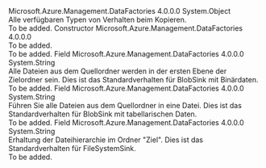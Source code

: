 <Type Name="CopyBehaviorType" FullName="Microsoft.Azure.Management.DataFactories.Models.CopyBehaviorType">
  <TypeSignature Language="C#" Value="public class CopyBehaviorType" />
  <TypeSignature Language="ILAsm" Value=".class public auto ansi beforefieldinit CopyBehaviorType extends System.Object" />
  <TypeSignature Language="DocId" Value="T:Microsoft.Azure.Management.DataFactories.Models.CopyBehaviorType" />
  <TypeSignature Language="VB.NET" Value="Public Class CopyBehaviorType" />
  <TypeSignature Language="F#" Value="type CopyBehaviorType = class" />
  <AssemblyInfo>
    <AssemblyName>Microsoft.Azure.Management.DataFactories</AssemblyName>
    <AssemblyVersion>4.0.0.0</AssemblyVersion>
  </AssemblyInfo>
  <Base>
    <BaseTypeName>System.Object</BaseTypeName>
  </Base>
  <Interfaces />
  <Docs>
    <summary>
            Alle verfügbaren Typen von Verhalten beim Kopieren.
            </summary>
    <remarks>To be added.</remarks>
  </Docs>
  <Members>
    <Member MemberName=".ctor">
      <MemberSignature Language="C#" Value="public CopyBehaviorType ();" />
      <MemberSignature Language="ILAsm" Value=".method public hidebysig specialname rtspecialname instance void .ctor() cil managed" />
      <MemberSignature Language="DocId" Value="M:Microsoft.Azure.Management.DataFactories.Models.CopyBehaviorType.#ctor" />
      <MemberSignature Language="VB.NET" Value="Public Sub New ()" />
      <MemberType>Constructor</MemberType>
      <AssemblyInfo>
        <AssemblyName>Microsoft.Azure.Management.DataFactories</AssemblyName>
        <AssemblyVersion>4.0.0.0</AssemblyVersion>
      </AssemblyInfo>
      <Parameters />
      <Docs>
        <summary>To be added.</summary>
        <remarks>To be added.</remarks>
      </Docs>
    </Member>
    <Member MemberName="FlattenHierarchy">
      <MemberSignature Language="C#" Value="public const string FlattenHierarchy;" />
      <MemberSignature Language="ILAsm" Value=".field public static literal string FlattenHierarchy" />
      <MemberSignature Language="DocId" Value="F:Microsoft.Azure.Management.DataFactories.Models.CopyBehaviorType.FlattenHierarchy" />
      <MemberSignature Language="VB.NET" Value="Public Const FlattenHierarchy As String " />
      <MemberSignature Language="F#" Value="val mutable FlattenHierarchy : string" Usage="Microsoft.Azure.Management.DataFactories.Models.CopyBehaviorType.FlattenHierarchy" />
      <MemberType>Field</MemberType>
      <AssemblyInfo>
        <AssemblyName>Microsoft.Azure.Management.DataFactories</AssemblyName>
        <AssemblyVersion>4.0.0.0</AssemblyVersion>
      </AssemblyInfo>
      <ReturnValue>
        <ReturnType>System.String</ReturnType>
      </ReturnValue>
      <Docs>
        <summary>
            Alle Dateien aus dem Quellordner werden in der ersten Ebene der Zielordner sein. Dies ist das Standardverhalten für BlobSink mit Binärdaten.
            <see cref="T:Microsoft.Azure.Management.DataFactories.Models.BlobSink" /></summary>
        <remarks>To be added.</remarks>
      </Docs>
    </Member>
    <Member MemberName="MergeFiles">
      <MemberSignature Language="C#" Value="public const string MergeFiles;" />
      <MemberSignature Language="ILAsm" Value=".field public static literal string MergeFiles" />
      <MemberSignature Language="DocId" Value="F:Microsoft.Azure.Management.DataFactories.Models.CopyBehaviorType.MergeFiles" />
      <MemberSignature Language="VB.NET" Value="Public Const MergeFiles As String " />
      <MemberSignature Language="F#" Value="val mutable MergeFiles : string" Usage="Microsoft.Azure.Management.DataFactories.Models.CopyBehaviorType.MergeFiles" />
      <MemberType>Field</MemberType>
      <AssemblyInfo>
        <AssemblyName>Microsoft.Azure.Management.DataFactories</AssemblyName>
        <AssemblyVersion>4.0.0.0</AssemblyVersion>
      </AssemblyInfo>
      <ReturnValue>
        <ReturnType>System.String</ReturnType>
      </ReturnValue>
      <Docs>
        <summary>
            Führen Sie alle Dateien aus dem Quellordner in eine Datei. Dies ist das Standardverhalten für BlobSink mit tabellarischen Daten.
            <see cref="T:Microsoft.Azure.Management.DataFactories.Models.BlobSink" /></summary>
        <remarks>To be added.</remarks>
      </Docs>
    </Member>
    <Member MemberName="PreserveHierarchy">
      <MemberSignature Language="C#" Value="public const string PreserveHierarchy;" />
      <MemberSignature Language="ILAsm" Value=".field public static literal string PreserveHierarchy" />
      <MemberSignature Language="DocId" Value="F:Microsoft.Azure.Management.DataFactories.Models.CopyBehaviorType.PreserveHierarchy" />
      <MemberSignature Language="VB.NET" Value="Public Const PreserveHierarchy As String " />
      <MemberSignature Language="F#" Value="val mutable PreserveHierarchy : string" Usage="Microsoft.Azure.Management.DataFactories.Models.CopyBehaviorType.PreserveHierarchy" />
      <MemberType>Field</MemberType>
      <AssemblyInfo>
        <AssemblyName>Microsoft.Azure.Management.DataFactories</AssemblyName>
        <AssemblyVersion>4.0.0.0</AssemblyVersion>
      </AssemblyInfo>
      <ReturnValue>
        <ReturnType>System.String</ReturnType>
      </ReturnValue>
      <Docs>
        <summary>
            Erhaltung der Dateihierarchie im Ordner "Ziel". Dies ist das Standardverhalten für FileSystemSink.
            <see cref="T:Microsoft.Azure.Management.DataFactories.Models.FileSystemSink" /></summary>
        <remarks>To be added.</remarks>
      </Docs>
    </Member>
  </Members>
</Type>